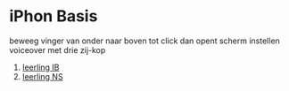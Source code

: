 # iPhon Basis

beweeg vinger van onder naar boven tot click dan opent scherm
instellen voiceover met drie zij-kop

1. [leerling IB](notes_ib.md)
1. [leerling NS](notes_ns.md)